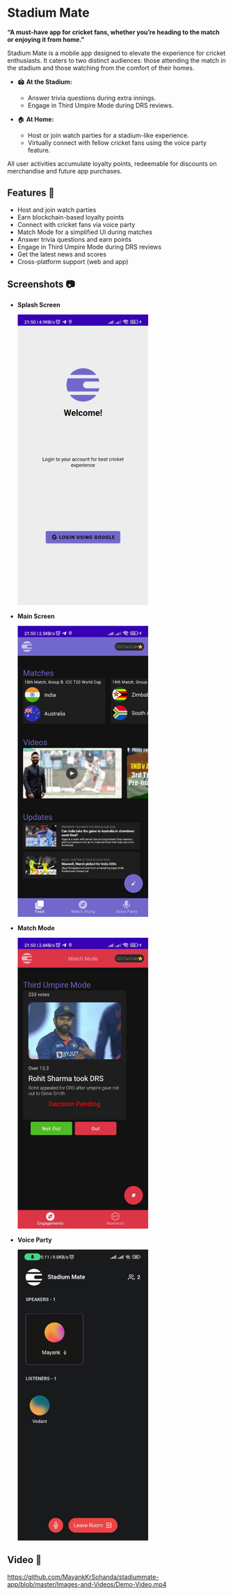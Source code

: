 # Stadium Mate

**“A must-have app for cricket fans, whether you’re heading to the match or enjoying it from home.”**

Stadium Mate is a mobile app designed to elevate the experience for cricket enthusiasts. It caters to two distinct audiences: those attending the match in the stadium and those watching from the comfort of their homes.

- 🏟️ **At the Stadium:**
  - Answer trivia questions during extra innings.
  - Engage in Third Umpire Mode during DRS reviews.

- 🏠 **At Home:**
  - Host or join watch parties for a stadium-like experience.
  - Virtually connect with fellow cricket fans using the voice party feature.

All user activities accumulate loyalty points, redeemable for discounts on merchandise and future app purchases.

## Features 🔧

- Host and join watch parties
- Earn blockchain-based loyalty points
- Connect with cricket fans via voice party
- Match Mode for a simplified UI during matches
- Answer trivia questions and earn points
- Engage in Third Umpire Mode during DRS reviews
- Get the latest news and scores
- Cross-platform support (web and app)

## Screenshots 📷

- **Splash Screen**

  <img src="Images-and-Videos/Splash-Screen.jpg" width="300" alt="Splash Screen">

- **Main Screen**

  <img src="Images-and-Videos/Main-Screen.jpg" width="300" alt="Main Screen">

- **Match Mode**

  <img src="Images-and-Videos/Match-Mode.jpg" width="300" alt="Match Mode">

- **Voice Party**

  <img src="Images-and-Videos/Voice-Party-Speaker-with-Listener.jpg" width="300" alt="Voice Party">

## Video 🎥

https://github.com/MayankKrSohanda/stadiummate-app/blob/master/Images-and-Videos/Demo-Video.mp4
